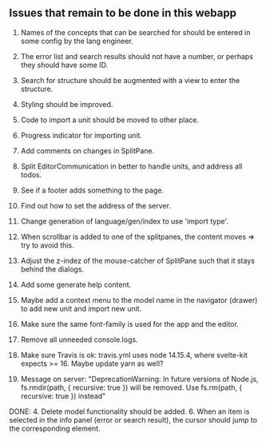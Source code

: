 ## Issues that remain to be done in this webapp

1. Names of the concepts that can be searched for should be entered in some config by the lang engineer.
2. The error list and search results should not have a number, or perhaps they should have some ID.
3. Search for structure should be augmented with a view to enter the structure.
5. Styling should be improved.

7. Code to import a unit should be moved to other place.
8. Progress indicator for importing unit.
9. Add comments on changes in SplitPane.
10. Split EditorCommunication in better to handle units, and address all todos.
11. See if a footer adds something to the page.
12. Find out how to set the address of the server.
13. Change generation of language/gen/index to use 'import type'.
14. When scrollbar is added to one of the splitpanes, the content moves => try to avoid this.
15. Adjust the z-indez of the mouse-catcher of SplitPane such that it stays behind the dialogs.
16. Add some generate help content.
17. Maybe add a context menu to the model name in the navigator (drawer) to add new unit and import new unit.
18. Make sure the same font-family is used for the app and the editor.
19. Remove all unneeded console.logs.
20. Make sure Travis is ok: travis.yml uses node 14.15.4, where svelte-kit expects >= 16. Maybe update yarn as well?
21. Message on server: "DeprecationWarning: In future versions of Node.js, fs.rmdir(path, { recursive: true }) will be removed. Use fs.rm(path, { recursive: true }) instead"


DONE:
4. Delete model functionality should be added.
6. When an item is selected in the info panel (error or search result), the cursor should jump to the corresponding
   element.
